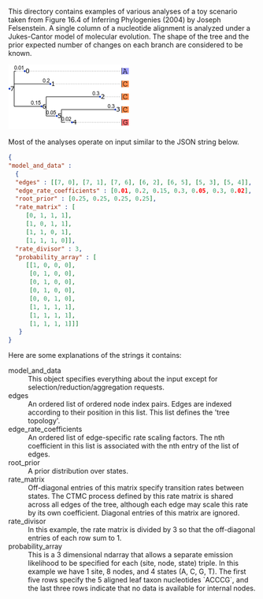 This directory contains examples of various analyses of
a toy scenario taken from Figure 16.4 of Inferring Phylogenies (2004)
by Joseph Felsenstein.
A single column of a nucleotide alignment is analyzed
under a Jukes-Cantor model of molecular evolution.
The shape of the tree and the prior expected number of changes
on each branch are considered to be known.

![tree figure](treefig.png)

Most of the analyses operate on input similar to the JSON string below.

```json
{
"model_and_data" :
  {
  "edges" : [[7, 0], [7, 1], [7, 6], [6, 2], [6, 5], [5, 3], [5, 4]],
  "edge_rate_coefficients" : [0.01, 0.2, 0.15, 0.3, 0.05, 0.3, 0.02],
  "root_prior" : [0.25, 0.25, 0.25, 0.25],
  "rate_matrix" : [
	 [0, 1, 1, 1],
	 [1, 0, 1, 1],
	 [1, 1, 0, 1],
	 [1, 1, 1, 0]],
  "rate_divisor" : 3,
  "probability_array" : [
	 [[1, 0, 0, 0],
	  [0, 1, 0, 0],
	  [0, 1, 0, 0],
	  [0, 1, 0, 0],
	  [0, 0, 1, 0],
	  [1, 1, 1, 1],
	  [1, 1, 1, 1],
	  [1, 1, 1, 1]]]
   }
}
```

Here are some explanations of the strings it contains:
<dl>

<dt>model_and_data</dt>
<dd>
This object specifies everything about the input except
for selection/reduction/aggregation requests.
</dd>

<dt>edges</dt>
<dd>
An ordered list of ordered node index pairs.
Edges are indexed according to their position in this list.
This list defines the 'tree topology'.
</dd>

<dt>edge_rate_coefficients</dt>
<dd>
An ordered list of edge-specific rate scaling factors.
The nth coefficient in this list is associated with the nth
entry of the list of edges.
</dd>

<dt>root_prior</dt>
<dd>
A prior distribution over states.
</dd>

<dt>rate_matrix</dt>
<dd>
Off-diagonal entries of this matrix specify transition rates between states.
The CTMC process defined by this rate matrix is shared across
all edges of the tree, although each edge may scale this rate
by its own coefficient.
Diagonal entries of this matrix are ignored.
</dd>

<dt>rate_divisor</dt>
<dd>
In this example, the rate matrix is divided by 3
so that the off-diagonal entries of each row sum to 1.
</dd>

<dt>probability_array</dt>
<dd>
This is a 3 dimensional ndarray that allows a separate
emission likelihood to be specified for each (site, node, state) triple.
In this example we have 1 site, 8 nodes, and 4 states (A, C, G, T).
The first five rows specify the 5 aligned leaf taxon nucleotides `ACCCG`,
and the last three rows indicate that no data is available for internal nodes.
</dd>

</dl>
